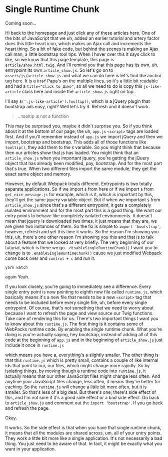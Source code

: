 # Single Runtime Chunk

Coming soon...

Hi back to the homepage and just click any of these articles here. One of the bits of
JavaScript that we uh, added an earlier tutorial and artery factor does this little
heart icon, which makes an Ajax call and increments the heart thing. So a bit of fake
code, but behind the scenes is making an Ajax call man, a little bootstrap tool tips.
When I hover over this it says click to like, so we know that this page template,
this page is `article/show.html.twig`. And I'll remind you that this
page has its own, uh, entrypoint its own `article_show.js`. So let's go
on to `assets/js/article_show.js` and what we can do here is let's find the
anchor tag here. It is a `href` Papa's on the multiple lines, so it's a little bit
readable and had a `title="Сlick to Дike"`, so all we need to do is copy this 
`js-like-article` class here and inside the `article_show.js` right on top.

I'll say `$('.js-like-article').tooltip()`, which is a jQuery plugin that bootstrap
ads easy, right? Well let's try it. Refresh and it doesn't work. 

> ...tooltip is not a function 

This may be surprised you, maybe it didn't surprise you. So if you think
about it at the bottom of our page, the uh, `app.js` `<script>` tags are loaded first.
And if you'll remember instead of `app.js` we import jQuery and then we import,
bootstrap and bootstrap. This adds all of those functions like `tooltip()`, they add
them to the `$` variable. So you might think that because then our articles
show that js has loaded. You might think that an `article_show.js` when you
important jquery, you're getting the jQuery object that has already been modified,
pay, bootstrap. And for the most part that's true. When two different files import
the same module, they get the exact same object and memory.

However, by default Webpack treats different. Entrypoints is two totally separate
applications. So if we import `$` from here or if we import `$` from
`get_nice_message.js` for example, which is it, which is important by this, they'll
get the same jquery variable object. But if when we important `$` from
`article_show.js` since that's a different entrypoint, it gets a completely
isolated environment and for the most part this is a good thing. We want our entry
points to behave like completely isolated environments. It doesn't mean that jquery
is downloaded two times, it just means that they are, we are given two instances of
them. So the fix is simple to `import 'bootstrap'`, however, refresh and yet this time
it works. So the reason I'm showing you this, uh, there's one other reason I'm
showing you this and that is to talk about a feature that we looked at very briefly.
The very beginning of our tutorial, which is there we go. `.disableSingleRuntimeChunk()`
I want you to change is to `.enableSingleRuntimeChunk()` cause we just modified
Webpack come back over and `control + c` and run it. 

```terminal
yarn watch
```

again Yeah.

If you look closely, you're going to immediately see a difference. Every single entry
point is now pointing to eighth new file called `runtime.js`, which basically means
it's a new file that needs to be a new `<script>` tag that needs to be included before
every single file, uh, before every single entrypoint. Of course, that's not
something that we need to worry about because I want to refresh the page and view
source our Twig functions. Take care of rendering this for us. There's two important
things I want you to know about this `runtime.js`. The first thing is it contains
some of WebPacks runtime code. By enabling the single runtime chunk. What you're
doing is you're actually saying, hey bootstrap, instead of adding all of this code at
the beginning of `app.js` and in the beginning of `article_show.js` just include
it once in `runtime.js`

which means you have a, everything's a slightly smaller. The other thing is that
this `runtime.js` which is pretty small, contains a couple of like internal ids
that point to our, our files, which might change more rapidly. So by isolating
things, by moving though a runtime code into `runtime.js`, it actually means that
our other JavaScript files might change less often. And anytime your JavaScript files
change, less often, it means they're better for caching. So the `runtime.js` will
change a little bit more often, but it is smaller. So that's less of a big deal. But
there's one, there's side effect of this, and I'm not sure if it's a good side effect
or a bad side effect. Go back to `article_show.js` and comment out the 
`import 'bootstrap'`. If you go back and refresh the page.

Okay.

It works. So the side effect is that when you have that single runtime chunk, it
means that all the modules are shared across, um, all of your entry points. They work
a little bit more like a single application. It's not necessarily a bad thing. You
just need to be aware of that. In fact, it might be exactly what you want in your
application.